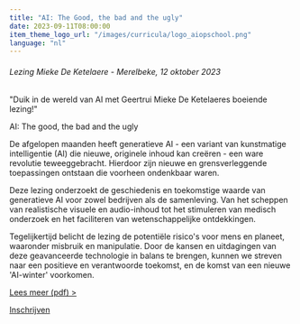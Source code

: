 ```yaml
---
title: "AI: The Good, the bad and the ugly"
date: 2023-09-11T08:00:00
item_theme_logo_url: "/images/curricula/logo_aiopschool.png"
language: "nl"
---
```

###### Lezing Mieke De Ketelaere - Merelbeke, 12 oktober 2023

"Duik in de wereld van AI met Geertrui Mieke De Ketelaeres boeiende lezing!"

AI: The good, the bad and the ugly

De afgelopen maanden heeft generatieve AI - een variant van kunstmatige intelligentie (AI) die nieuwe, originele inhoud kan creëren - een ware 
revolutie teweeggebracht. Hierdoor zijn nieuwe en grensverleggende toepassingen ontstaan die voorheen ondenkbaar waren. 

Deze lezing onderzoekt de geschiedenis en toekomstige waarde van generatieve AI voor zowel bedrijven als de samenleving. 
Van het scheppen van realistische visuele en audio-inhoud tot het stimuleren van medisch onderzoek en het faciliteren van 
wetenschappelijke ontdekkingen.

Tegelijkertijd belicht de lezing de potentiële risico's voor mens en planeet, waaronder misbruik en manipulatie. 
Door de kansen en uitdagingen van deze geavanceerde technologie in balans te brengen, kunnen we streven naar een 
positieve en verantwoorde toekomst, en de komst van een nieuwe 'AI-winter' voorkomen.

[Lees meer (pdf) >](/assets/files/dwengo/flyerAIgoodbadugly.pdf)

[Inschrijven](https://keynote.eventgoose.com/)
